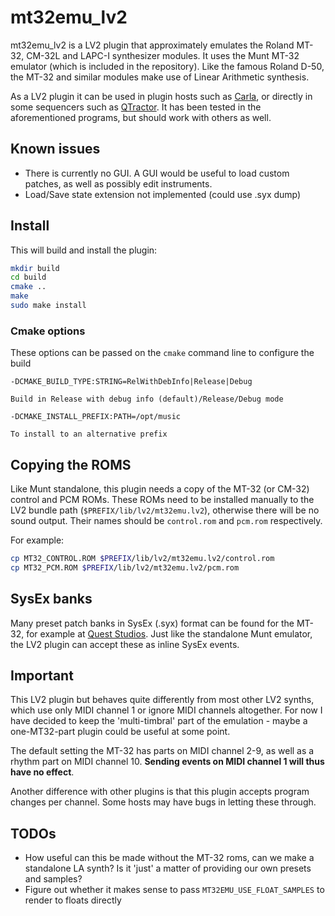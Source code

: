 mt32emu_lv2
============

mt32emu_lv2 is a LV2 plugin that approximately emulates the Roland MT-32, CM-32L and LAPC-I synthesizer modules.
It uses the Munt MT-32 emulator (which is included in the repository). Like the famous Roland D-50, the MT-32
and similar modules make use of Linear Arithmetic synthesis.

As a LV2 plugin it can be used in plugin hosts such as [Carla](http://kxstudio.sourceforge.net/Applications:Carla),
or directly in some sequencers such as [QTractor](http://qtractor.sourceforge.net/qtractor-index.html). It has been
tested in the aforementioned programs, but should work with others as well.

Known issues
--------------

- There is currently no GUI. A GUI would be useful to load custom patches, as well as possibly edit instruments.
- Load/Save state extension not implemented (could use .syx dump)

Install
---------

This will build and install the plugin:

```bash
mkdir build
cd build
cmake ..
make
sudo make install
```

### Cmake options

These options can be passed on the `cmake` command line to configure the build

    -DCMAKE_BUILD_TYPE:STRING=RelWithDebInfo|Release|Debug 

    Build in Release with debug info (default)/Release/Debug mode

    -DCMAKE_INSTALL_PREFIX:PATH=/opt/music
    
    To install to an alternative prefix

Copying the ROMS
-----------------

Like Munt standalone, this plugin needs a copy of the MT-32 (or CM-32) control
and PCM ROMs. These ROMs need to be installed manually to the LV2 bundle path
(`$PREFIX/lib/lv2/mt32emu.lv2`), otherwise there will be no sound output. Their
names should be `control.rom` and `pcm.rom` respectively.

For example:
```bash
cp MT32_CONTROL.ROM $PREFIX/lib/lv2/mt32emu.lv2/control.rom
cp MT32_PCM.ROM $PREFIX/lib/lv2/mt32emu.lv2/pcm.rom
```

SysEx banks
------------
Many preset patch banks in SysEx (.syx) format can be found for the MT-32, for
example at [Quest Studios](http://www.queststudios.com/roland/banks.html).
Just like the standalone Munt emulator, the LV2 plugin can accept these as inline SysEx events.

Important
----------
This LV2 plugin but behaves quite differently from most other LV2 synths,
which use only MIDI channel 1 or ignore MIDI channels altogether. For now I have decided
to keep the 'multi-timbral' part of the emulation - maybe a one-MT32-part plugin could be useful at
some point.

The default setting the MT-32 has parts on MIDI channel 2-9, as well as a rhythm
part on MIDI channel 10. **Sending events on MIDI channel 1 will thus have no effect**.

Another difference with other plugins is that this plugin accepts program changes per channel. 
Some hosts may have bugs in letting these through.

TODOs
------

- How useful can this be made without the MT-32 roms, can we make a standalone
  LA synth? Is it 'just' a matter of providing our own presets and samples?
- Figure out whether it makes sense to pass `MT32EMU_USE_FLOAT_SAMPLES` to render to floats directly

